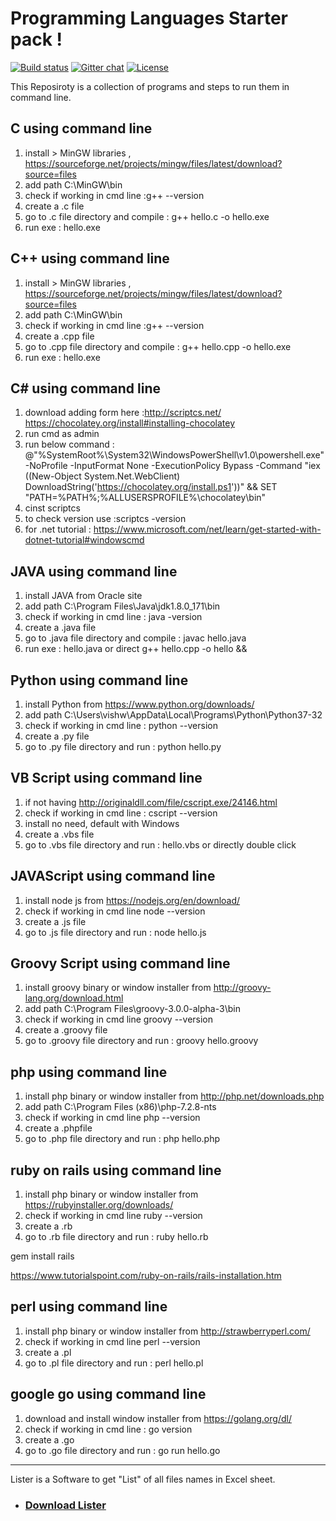 
# Programming Languages Starter pack ! 
[![Build status](https://ci.appveyor.com/api/projects/status/1wcp41xf6q49988m/branch/master?svg=true)](https://ci.appveyor.com/project/ginger/ginger/branch/master) [![Gitter chat](https://badges.gitter.im/gitterHQ/gitter.png)](https://gitter.im/Ginger-Automation/)
[![License](https://img.shields.io/badge/License-Apache%202.0-blue.svg)](https://opensource.org/licenses/Apache-2.0)

This Reposiroty is a collection of programs and steps to run them in command line.

C using command line
----------------------------------
1. install > MinGW libraries , https://sourceforge.net/projects/mingw/files/latest/download?source=files
2. add path C:\MinGW\bin
3.  check if working in cmd line :g++ --version
4. create a .c file
5. go to .c file directory and compile :  g++ hello.c -o hello.exe
6. run exe : hello.exe


C++ using command line
----------------------------------
1. install > MinGW libraries , https://sourceforge.net/projects/mingw/files/latest/download?source=files
2. add path C:\MinGW\bin
3.  check if working in cmd line :g++ --version
4. create a .cpp file
5. go to .cpp file directory and compile :  g++ hello.cpp -o hello.exe
6. run exe : hello.exe

C# using command line
----------------------------------
1. download adding form here :http://scriptcs.net/
https://chocolatey.org/install#installing-chocolatey
2. run cmd as admin
3. run below command : @"%SystemRoot%\System32\WindowsPowerShell\v1.0\powershell.exe" -NoProfile -InputFormat None -ExecutionPolicy Bypass -Command "iex ((New-Object System.Net.WebClient) DownloadString('https://chocolatey.org/install.ps1'))" && SET "PATH=%PATH%;%ALLUSERSPROFILE%\chocolatey\bin"
4. cinst scriptcs
5. to check version use :scriptcs -version
6. for .net tutorial : https://www.microsoft.com/net/learn/get-started-with-dotnet-tutorial#windowscmd


JAVA using command line
----------------------------------
1. install JAVA from Oracle site
2. add path C:\Program Files\Java\jdk1.8.0_171\bin
3. check if working in cmd line : java -version
4. create a .java file
5. go to .java file directory and compile :  javac hello.java
6. run exe : hello.java or direct g++ hello.cpp -o hello &&


Python using command line
----------------------------------
1. install Python from https://www.python.org/downloads/
2. add path C:\Users\vishw\AppData\Local\Programs\Python\Python37-32
3.  check if working in cmd line : python --version
4. create a .py file
5. go to .py file directory and run :  python hello.py

VB Script using command line
----------------------------------
1. if not having http://originaldll.com/file/cscript.exe/24146.html
2.  check if working in cmd line : cscript --version
3. install no need, default with Windows
4. create a .vbs file
5. go to .vbs file directory and run :  hello.vbs or directly double click


JAVAScript using command line
----------------------------------

1. install node js from   https://nodejs.org/en/download/
2. check if working in cmd line node --version
3. create a .js file
4. go to .js file directory and run :  node hello.js


Groovy Script using command line
----------------------------------

1. install groovy binary or window installer from  http://groovy-lang.org/download.html
2. add path C:\Program Files\groovy-3.0.0-alpha-3\bin
3. check if working in cmd line groovy --version
4. create a .groovy file
5. go to .groovy file directory and run :  groovy hello.groovy

php using command line
----------------------------------

1. install php binary or window installer from  http://php.net/downloads.php
2. add path C:\Program Files (x86)\php-7.2.8-nts
3. check if working in cmd line php --version
4. create a .phpfile
5. go to .php file directory and run :  php hello.php


ruby on rails using command line
----------------------------------

1. install php binary or window installer from  https://rubyinstaller.org/downloads/
2. check if working in cmd line ruby --version
3. create a .rb
4. go to .rb file directory and run :  ruby hello.rb


gem install rails

https://www.tutorialspoint.com/ruby-on-rails/rails-installation.htm

perl using command line
----------------------------------

1. install php binary or window installer from  http://strawberryperl.com/
2. check if working in cmd line perl --version
3. create a .pl
4. go to .pl file directory and run :  perl hello.pl


google go using command line
----------------------------------

1. download and install window installer from https://golang.org/dl/
2. check if working in cmd line : go version
3. create a .go
4. go to .go file directory and run :  go run hello.go
   
----------------------------------

Lister is a Software to get "List" of all files names in Excel sheet.

- ### [Download Lister](https://github.com/vishwmalakar91/Programmes/releases)








